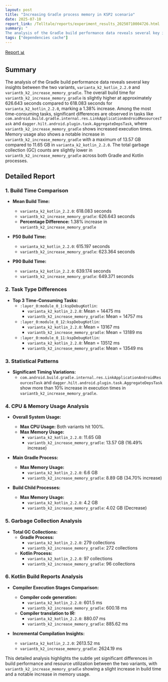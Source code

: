 ```yaml
---
layout: post
title: "Increasing Gradle process memory in KSP2 scenario"
date: 2025-07-10
report_link: /Telltale/reports/experiment_results_20250710004726.html
summary: " 
The analysis of the Gradle build performance data reveals several key insights between the two variants, `varianta_k2_kotlin_2.2.0` and `variantb_k2_increase_memory_gradle`. The overall build time for `variantb_k2_increase_memory_gradle` is slightly higher at approximately 626.643 seconds compared to 618.083 seconds for `varianta_k2_kotlin_2.2.0`, marking a 1.38% increase. Among the most time-consuming tasks, significant differences are observed in tasks like `com.android.build.gradle.internal.res.LinkApplicationAndroidResourcesTask` and `dagger.hilt.android.plugin.task.AggregateDepsTask`, where `variantb_k2_increase_memory_gradle` shows increased execution times. Memory usage also shows a notable increase in `variantb_k2_increase_memory_gradle` with a maximum of 13.57 GB compared to 11.65 GB in `varianta_k2_kotlin_2.2.0`. The total garbage collection (GC) counts are slightly lower in `variantb_k2_increase_memory_gradle` across both Gradle and Kotlin processes."
tags: ["dependencies cache"]
---
```

[Report 📊](../../reports/experiment_results_20250710004726.html)
## Summary
The analysis of the Gradle build performance data reveals several key insights between the two variants, `varianta_k2_kotlin_2.2.0` and `variantb_k2_increase_memory_gradle`. The overall build time for `variantb_k2_increase_memory_gradle` is slightly higher at approximately 626.643 seconds compared to 618.083 seconds for `varianta_k2_kotlin_2.2.0`, marking a 1.38% increase. Among the most time-consuming tasks, significant differences are observed in tasks like `com.android.build.gradle.internal.res.LinkApplicationAndroidResourcesTask` and `dagger.hilt.android.plugin.task.AggregateDepsTask`, where `variantb_k2_increase_memory_gradle` shows increased execution times. Memory usage also shows a notable increase in `variantb_k2_increase_memory_gradle` with a maximum of 13.57 GB compared to 11.65 GB in `varianta_k2_kotlin_2.2.0`. The total garbage collection (GC) counts are slightly lower in `variantb_k2_increase_memory_gradle` across both Gradle and Kotlin processes.

## Detailed Report

### 1. Build Time Comparison
- **Mean Build Time:**
  - `varianta_k2_kotlin_2.2.0`: 618.083 seconds
  - `variantb_k2_increase_memory_gradle`: 626.643 seconds
  - **Percentage Difference:** 1.38% increase in `variantb_k2_increase_memory_gradle`

- **P50 Build Time:**
  - `varianta_k2_kotlin_2.2.0`: 615.197 seconds
  - `variantb_k2_increase_memory_gradle`: 623.364 seconds

- **P90 Build Time:**
  - `varianta_k2_kotlin_2.2.0`: 639.174 seconds
  - `variantb_k2_increase_memory_gradle`: 649.371 seconds

### 2. Task Type Differences
- **Top 3 Time-Consuming Tasks:**
  - `:layer_0:module_0_1:kspDebugKotlin`:
    - `varianta_k2_kotlin_2.2.0`: Mean = 14475 ms
    - `variantb_k2_increase_memory_gradle`: Mean = 14757 ms
  - `:layer_0:module_0_12:kspDebugKotlin`:
    - `varianta_k2_kotlin_2.2.0`: Mean = 13167 ms
    - `variantb_k2_increase_memory_gradle`: Mean = 13189 ms
  - `:layer_0:module_0_11:kspDebugKotlin`:
    - `varianta_k2_kotlin_2.2.0`: Mean = 13512 ms
    - `variantb_k2_increase_memory_gradle`: Mean = 13549 ms

### 3. Statistical Patterns
- **Significant Timing Variations:**
  - `com.android.build.gradle.internal.res.LinkApplicationAndroidResourcesTask` and `dagger.hilt.android.plugin.task.AggregateDepsTask` show more than 10% increase in execution times in `variantb_k2_increase_memory_gradle`.

### 4. CPU & Memory Usage Analysis
- **Overall System Usage:**
  - **Max CPU Usage:** Both variants hit 100%.
  - **Max Memory Usage:**
    - `varianta_k2_kotlin_2.2.0`: 11.65 GB
    - `variantb_k2_increase_memory_gradle`: 13.57 GB (16.49% increase)

- **Main Gradle Process:**
  - **Max Memory Usage:**
    - `varianta_k2_kotlin_2.2.0`: 6.6 GB
    - `variantb_k2_increase_memory_gradle`: 8.89 GB (34.70% increase)

- **Build Child Processes:**
  - **Max Memory Usage:**
    - `varianta_k2_kotlin_2.2.0`: 4.2 GB
    - `variantb_k2_increase_memory_gradle`: 4.02 GB (Decrease)

### 5. Garbage Collection Analysis
- **Total GC Collections:**
  - **Gradle Process:**
    - `varianta_k2_kotlin_2.2.0`: 279 collections
    - `variantb_k2_increase_memory_gradle`: 272 collections
  - **Kotlin Process:**
    - `varianta_k2_kotlin_2.2.0`: 97 collections
    - `variantb_k2_increase_memory_gradle`: 96 collections

### 6. Kotlin Build Reports Analysis
- **Compiler Execution Stages Comparison:**
  - **Compiler code generation:**
    - `varianta_k2_kotlin_2.2.0`: 601.5 ms
    - `variantb_k2_increase_memory_gradle`: 600.18 ms
  - **Compiler translation to IR:**
    - `varianta_k2_kotlin_2.2.0`: 880.07 ms
    - `variantb_k2_increase_memory_gradle`: 885.62 ms

- **Incremental Compilation Insights:**
  - `varianta_k2_kotlin_2.2.0`: 2613.52 ms
  - `variantb_k2_increase_memory_gradle`: 2624.19 ms

This detailed analysis highlights the subtle yet significant differences in build performance and resource utilization between the two variants, with `variantb_k2_increase_memory_gradle` showing a slight increase in build time and a notable increase in memory usage.
